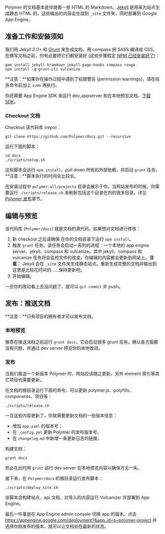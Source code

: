 <!-- Polymer docs are mostly in Markdown with some HTML. [Jekyll][jekyll] is used to generate the static HTML for the site. The output is generated into a folder called `_site` and served from Google App Engine. -->
Polymer 的文档基本是伴随着一些 HTML 的 Markdown。[Jekyll][jekyll] 是用来为站点生成静态 HTML 的。这些输出的内容会生成到 `_site` 文件夹，同时部署到 Google App Engine。

<!-- ## Prereqs and installation requirements -->
## 准备工作和安装须知

<!-- We use Jekyll 2.0+ and [Grunt][grunt] to generate the documentation, and compass to compile SASS to CSS. You'll need to install the requirements before working on the docs (these instructions assume [NPM is already installed](http://nodejs.org/download/)): -->
我们用 Jekyll 2.0+ 和 [Grunt][grunt] 来生成文档，用 compass 把 SASS 编译成 CSS。在撰写文档之前，你有必要把它们都安装好 (这些步骤假定 [NPM 已经安装好了](http://nodejs.org/download/))：

    gem install jekyll kramdown jekyll-page-hooks compass rouge
    npm install -g grunt-cli vulcanize

<!-- **Note:** If you receive permission warnings, you may need to run the above tasks with `sudo`. -->
**注意：**如果你在操作过程中遇到了权限警告 (permission warnings)，请在任务命令前加上 `sudo` 再执行。

<!-- You'll also need the App Engine SDK to run the dev_appserver and preview the docs locally. [Download the SDK](https://developers.google.com/appengine/downloads). -->
你还需要 App Engine SDK 来运行 dev_appserver 和在本地预览文档。[下载 SDK](https://developers.google.com/appengine/downloads)。


<!-- ### Check out the documentation -->
### Checkout 文档

<!-- Checkout this repo: -->
Checkout 该代码库 (repo)：

    git clone https://github.com/Polymer/docs.git --recursive

<!-- Run the setup script: -->
运行下面的脚本：

    cd docs
    ./scripts/setup.sh

<!-- This will run `npm install`, pull down any external dependencies, and kickoff the `grunt` task. **Note:** these scripts can take some time to install. -->
这些脚本会运行 `npm install`，pull down 所有的外部依赖，并启动 `grunt` 任务。**注意：**脚本执行的时间会比较长。

<!-- During the setup process the `polymer-all/projects` directory is populated for you. Whenever the site is released you'll need to re-run `./scripts/release.sh` in order to refresh this and other directories. See the [Polymer release](#polymer-release) section for more details. -->
在安装过程中 `polymer-all/projects` 目录会展示于你。当网站发布的时候，你需要运行 `./scripts/release.sh` 来刷新包括这个目录在内的很多目录。详见 [Polymer 发布](#polymer-release)章节。

<!-- ## Making edits and previewing changes -->
## 编辑与预览

<!-- This repo (`Polymer/docs`) is where the documentation source files live. To make a change: -->
该代码库 (`Polymer/docs`) 就是文档的源代码。如果想对文档进行修改：

<!-- 1. Be sure to run `npm install` in your docs directory if it's a new checkout. -->
<!-- 2. Fire up the `grunt` task. This task runs a number of processes: a local app engine server, jekyll, compass, and vulcanize. The jekyll, compass, and vulcanize tasks will all watch for file changes and update the site if you make any edits. -->
<!-- **Note:** Jekyll generates the static site in a folder named `_site`. It can take some time for the docs to fully regenerate and be copied to the output folder...keep refreshing! -->
<!-- 3. Make your edits. -->
1. 新 checkout 之后请确保 在你的文档目录下运行 `npm install`。
2. 触发 `grunt` 任务。该任务会启动一系列的进程：一个本地的 app engine server、jekyll、compass 和 vulcanize。其中 jekyll、compass 和 vulcanize 任务将会监控文件的改变，你编辑的内容都会更新到网站上。**注意：** Jekyll 会在 `_site` 文件夹生成静态站点。重新生成完整的文档并输出到这里是比较花时间的……保持更新吧。
3. 开始编辑。

<!-- Once your changes look good, `git commit` them and push. -->
一旦你的改动看上去没问题了，就可以 `git commit` 并 push。

<!-- ## Releases: pushing the docs -->
## 发布：推送文档

<!-- **Note**: only project owners can publish the documentation. -->
**注意：**只有项目的拥有者才可以发布文档。

<!-- ### Preview locally -->
### 本地预览

<!-- It's a good idea to run `grunt docs` before pushing the docs, as it runs a number of grunt tasks. Verify things went well and preview your changes locally using the dev server. -->
推荐在推送文档之前运行 `grunt docs`，它会启动很多 grunt 任务。确认各方面都没有问题，并通过 dev server 预览你的本地改动。

<!-- ### Release -->
### 发布

<!-- When we push a new version of Polymer, the site should be updated to use it. In addition, the element reference and other projects will need updating. -->
当我们推送一个新版本 Polymer 时，网站应该随之更新。另外 element 索引等其它项目也需要更新。

<!-- To update polymer.js, the poyfills, components, projects, etc., run the following in the root of the docs directory: -->
在文档的根目录运行下面的命令，可以更新 polymer.js、polyfills、components、项目等：

    ./scripts/release.sh

<!-- Once these are updated, you need to update some versions for the docs: -->
一旦这些内容更新了，你就需要更新文档的一些版本信息：

<!-- - Increment the version in `app.yaml`; -->
<!-- - Update the Polymer release version in `_config.yml`. -->
<!-- - Add a link point link to the release notes in `changelog.md`. -->
- 增加 `app.yaml` 的版本号；
- 在 `_config.yml` 更新 Polymer 的发布版本号。
- 在 `changelog.md` 中新增一条更新日志的链接。

<!-- Build the docs: -->
构建文档：

    grunt docs
    
<!-- At this point, run the dev server with `grunt`, and preview things locally to make sure nothing is terribly broken after Polymer and the elements have been updated.  -->
务必在此时用 `grunt` 运行 dev server 在本地预览内容以确保万无一失。

<!-- Next, run the deploy script in the root of the `Polymer/docs` directory: -->
接下来，在 `Polymer/docs` 的根目录运行发布脚本：

    ./scripts/deploy_site.sh
    
<!-- This script builds the site, api docs, runs Vulcanizer over the imports, and deploys to App Engine.     -->
该脚本会构建站点、api 文档、对导入的内容运行 Vulcanizer 并部署到 App Engine。

<!-- Last thing is to switch the app version in the App Engine admin console. To make the docs live, hit up https://appengine.google.com/deployment?&app_id=s~polymer-project and select the version you just deployed. -->
最后一件事是在 App Engine admin console 切换 app 的版本。点击 https://appengine.google.com/deployment?&app_id=s~polymer-project 并选择你刚发布的版本，就可以让文档处在最新的状态。

[jekyll]: http://jekyllrb.com/
[grunt]: http://gruntjs.com/
